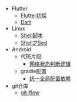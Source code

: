 * Flutter
    * [Flutter初探](flutter/Flutter初探.md)
    * [Dart](flutter/Drat.md)
* Linux
    * [Shell脚本](linux/shell脚本.md)
    * [Shell之Sed](linux/shell之sed.md)
* Android
    * 代码片段
        * [网络状态判断逻辑](android/代码片段/网络状态判断逻辑.md)
    * gradle配置
        * [统一全局配置依赖](android/统一全局配置依赖.md)
* git仓库
    * [git-flow](git仓库/git-flow.md)






























